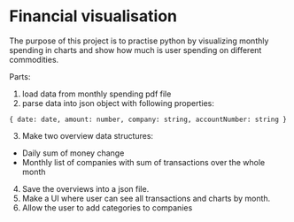 # Financial visualisation

The purpose of this project is to practise python by visualizing monthly spending in charts and show how much is user spending on different commodities.

Parts:
1. load data from monthly spending pdf file
2. parse data into json object with following properties:

`{
  date: date,
  amount: number,
  company: string,
  accountNumber: string
}`

3. Make two overview data structures:
- Daily sum of money change
- Monthly list of companies with sum of transactions over the whole month

4. Save the overviews into a json file.
5. Make a UI where user can see all transactions and charts by month.
6. Allow the user to add categories to companies

